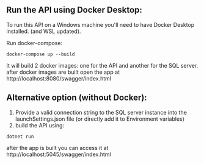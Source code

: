 ## Run the API using Docker Desktop:
To run this API on a Windows machine you'll need to have Docker Desktop installed. (and WSL updated).

Run docker-compose:
```console
docker-compose up --build
```
It will build 2 docker images: one for the API and another for the SQL server.
after docker images are built open the app at http://localhost:8080/swagger/index.html

## Alternative option (without Docker):
 1. Provide a valid connection string to the SQL server instance into the launchSettings.json file (or directly add it to Environment variables)
 2. build the API using:
```console
dotnet run
```
after the app is built you can access it at http://localhost:5045/swagger/index.html
